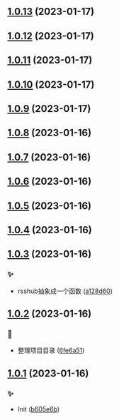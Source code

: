 ## [1.0.13](https://github.com/kongnet/daily-rss/compare/v1.0.12...v1.0.13) (2023-01-17)




## [1.0.12](https://github.com/kongnet/daily-rss/compare/v1.0.11...v1.0.12) (2023-01-17)




## [1.0.11](https://github.com/kongnet/daily-rss/compare/v1.0.10...v1.0.11) (2023-01-17)




## [1.0.10](https://github.com/kongnet/daily-rss/compare/v1.0.9...v1.0.10) (2023-01-17)




## [1.0.9](https://github.com/kongnet/daily-rss/compare/v1.0.8...v1.0.9) (2023-01-17)




## [1.0.8](https://github.com/kongnet/daily-rss/compare/v1.0.7...v1.0.8) (2023-01-16)




## [1.0.7](https://github.com/kongnet/daily-rss/compare/v1.0.6...v1.0.7) (2023-01-16)




## [1.0.6](https://github.com/kongnet/daily-rss/compare/v1.0.5...v1.0.6) (2023-01-16)




## [1.0.5](https://github.com/kongnet/daily-rss/compare/v1.0.4...v1.0.5) (2023-01-16)




## [1.0.4](https://github.com/kongnet/daily-rss/compare/v1.0.3...v1.0.4) (2023-01-16)




## [1.0.3](https://github.com/kongnet/daily-rss/compare/v1.0.2...v1.0.3) (2023-01-16)


### :sparkles:

* rsshub抽象成一个函数 ([a128d60](https://github.com/kongnet/daily-rss/commit/a128d60f44e99a7507a294df1d114443e812f12f))



## [1.0.2](https://github.com/kongnet/daily-rss/compare/v1.0.1...v1.0.2) (2023-01-16)


### :art:

* 整理项目目录 ([6fe6a51](https://github.com/kongnet/daily-rss/commit/6fe6a51b0d5357b70289a0fed75fee6b06f93b97))



## [1.0.1](https://github.com/kongnet/daily-rss/compare/b605e6ba5df4e61d18febbdca2515e537c20feef...v1.0.1) (2023-01-16)


### :sparkles:

* Init ([b605e6b](https://github.com/kongnet/daily-rss/commit/b605e6ba5df4e61d18febbdca2515e537c20feef))




